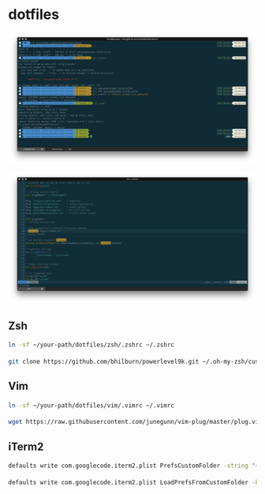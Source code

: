 # dotfiles

![terminal screenshot](/screenshots/terminal.png?raw=true)

![vim screenshot](/screenshots/vim.png?raw=true)

## Zsh

```bash
ln -sf ~/your-path/dotfiles/zsh/.zshrc ~/.zshrc

git clone https://github.com/bhilburn/powerlevel9k.git ~/.oh-my-zsh/custom/themes/powerlevel9k
```

## Vim

```bash
ln -sf ~/your-path/dotfiles/vim/.vimrc ~/.vimrc

wget https://raw.githubusercontent.com/junegunn/vim-plug/master/plug.vim -O ~/.vim/autoload/plug.vim
```

## iTerm2

```bash
defaults write com.googlecode.iterm2.plist PrefsCustomFolder -string "~/your-path/dotfiles/iterm2/com.googlecode.iterm2.plist"

defaults write com.googlecode.iterm2.plist LoadPrefsFromCustomFolder -bool true
```
